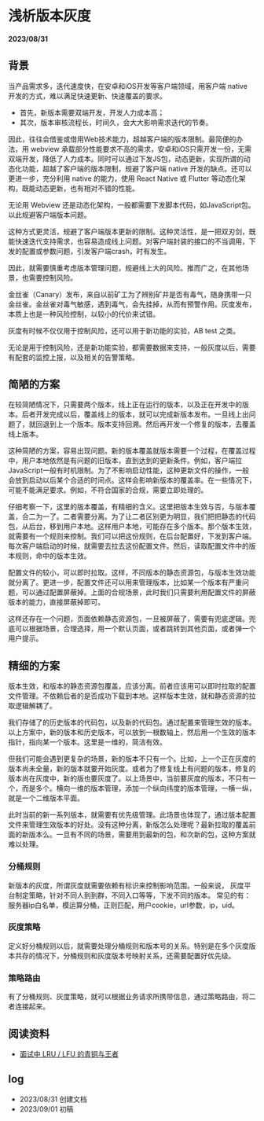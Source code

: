 # 浅析版本灰度

#### 2023/08/31

## 背景

当产品需求多，迭代速度快，在安卓和iOS开发等客户端领域，用客户端 native 开发的方式，难以满足快速更新、快速覆盖的要求。

- 首先，新版本需要双端开发，开发人力成本高；
- 其次，版本审核流程长，时间久，会大大影响需求迭代的节奏。

因此，往往会借鉴或借用Web技术能力，超越客户端的版本限制。最简便的办法，用 webview 承载部分性能要求不高的需求，安卓和iOS只需开发一份，无需双端开发，降低了人力成本。同时可以通过下发JS包，动态更新，实现所谓的动态化功能，超越了客户端的版本限制，规避了客户端 native 开发的缺点。还可以更进一步，充分利用 native 的能力，使用 React Native 或 Flutter 等动态化架构，既能动态更新，也有相对不错的性能。

无论用 Webview 还是动态化架构，一般都需要下发脚本代码，如JavaScript包。以此规避客户端版本问题。

这种方式更灵活，规避了客户端版本更新的限制。这种灵活性，是一把双刃剑，既能快速迭代支持需求，也容易造成线上问题。对客户端封装的接口的不当调用，下发的配置或参数问题，引发客户端crash，时有发生。

因此，就需要慎重考虑版本管理问题，规避线上大的风险。推而广之，在其他场景，也需要控制风险。

金丝雀（Canary）发布，来自以前矿工为了辨别矿井是否有毒气，随身携带一只金丝雀。金丝雀对毒气敏感，遇到毒气，会先挂掉，从而有预警作用。灰度发布，本质上也是一种风险控制，以较小的代价来试错。

灰度有时候不仅仅用于控制风险，还可以用于新功能的实验，AB test 之类。

无论是用于控制风险，还是新功能实验，都需要数据来支持，一般灰度以后，需要有配套的监控上报，以及相关的告警策略。

## 简陋的方案

在较简陋情况下，只需要两个版本，线上正在运行的版本，以及正在开发中的版本。后者开发完成以后，覆盖线上的版本，就可以完成新版本发布。一旦线上出问题了，就回退到上一个版本。版本支持回溯。然后再开发一个修复的版本，去覆盖线上版本。

这种简陋的方案，容易出现问题。新的版本覆盖就版本需要一个过程，在覆盖过程中，用户本地依然是有问题的旧版本，直到达到的更新条件。例如，客户端拉JavaScript一般有时机限制。为了不影响启动性能，这种更新文件的操作，一般会放到启动以后某个合适的时间点。这样会影响新版本的覆盖率。在一些情况下，可能不能满足要求。例如，不符合国家的合规，需要立即处理的。

仔细考察一下，这里的版本覆盖，有精细的含义。这里把版本生效与否，与版本覆盖，合二为一了。二者需要分离。为了让二者区别更为明显，我们把把静态的代码包，从后台，移到用户本地。这样用户本地，可能存在多个版本。那个版本生效，就需要有一个规则来控制。我们可以把这份规则，在后台配置好，下发到客户端。每次客户端启动的时候，就需要去拉去这份配置文件。然后，读取配置文件中的版本规则，命中的版本生效。

配置文件的较小，可以即时拉取。这样，不同版本的静态资源包，与版本生效功能就分离了。更进一步，配置文件还可以用来管理版本，比如某一个版本有严重问题，可以通过配置屏蔽掉。上面的合规场景，此时我们只需要利用配置文件的屏蔽版本的能力，直接屏蔽掉即可。

这样还存在一个问题，页面依赖静态资源包，一旦被屏蔽了，需要有兜底逻辑。兜底可以根据场景，合理选择，用一个默认页面，或者跳转到其他页面，或者弹一个用户提示。

## 精细的方案

版本生效，和版本的静态资源包覆盖，应该分离。前者应该用可以即时拉取的配置文件管理。不依赖后者的是否成功下载到本地。这样版本生效，就和静态资源的拉取逻辑解耦了。

我们存储了的历史版本的代码包，以及新的代码包。通过配置来管理生效的版本。以上方案中，新的版本和历史版本，可以放到一根数轴上，然后用一个生效的版本指针，指向某一个版本。这里是一维的，简洁有效。

但我们可能会遇到更复杂的场景，新的版本不只有一个。比如，上一个正在灰度的版本尚未全量，新的版本就要开始灰度。或者为了修复线上有问题的版本，修复的版本尚在灰度中，新的版也要灰度了。以上场景中，当前要灰度的版本，不只有一个，而是多个。横向一维的版本管理，添加一个纵向纬度的版本管理，一横一纵，就是一个二维版本平面。

此时当前的新一系列版本，就需要有优先级管理。此场景也体现了，通过版本配置文件来管理生效版本的好处。没有这种分离，新版怎么处理呢？最新拉取的覆盖前面的新版本么。一旦有不同的场景，需要用到最新的包，和次新的包，这种方案就难以处理。

### 分桶规则

新版本的灰度，所谓灰度就需要依赖有标识来控制影响范围。一般来说， 灰度平台制定策略，针对不同人到到群，不同入口等等，下发不同的版本。 常见的有：服务器ip白名单，模运算分桶，正则匹配，用户cookie，url参数，ip，uid。

### 灰度策略

定义好分桶规则以后，就需要处理分桶规则和版本号的关系。特别是在多个灰度版本共存的情况下，分桶规则和灰度版本号映射关系，还需要配置好优先级。

### 策略路由

有了分桶规则、灰度策略，就可以根据业务请求所携带信息，通过策略路由，将二者连接起来。


## 阅读资料

- [面试中 LRU / LFU 的青铜与王者](https://halfrost.com/lru_lfu_interview/)

## log

- 2023/08/31 创建文档
- 2023/09/01 初稿
